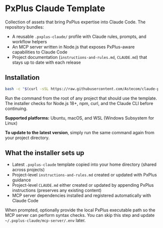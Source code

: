 PxPlus Claude Template
======================

Collection of assets that bring PxPlus expertise into Claude Code. The repository bundles:

- A reusable `.pxplus-claude/` profile with Claude rules, prompts, and workflow helpers
- An MCP server written in Node.js that exposes PxPlus-aware capabilities to Claude Code
- Project documentation (`instructions-and-rules.md`, `CLAUDE.md`) that stays up to date with each release

## Installation

```bash
bash -c "$(curl -sSL https://raw.githubusercontent.com/Astecom/claude-pxplus-template/master/install.sh)"
```

Run the command from the root of any project that should use the template. The installer checks for Node.js 18+, npm, curl, and the Claude CLI before continuing.

**Supported platforms:** Ubuntu, macOS, and WSL (Windows Subsystem for Linux)

**To update to the latest version**, simply run the same command again from your project directory.

## What the installer sets up

- Latest `.pxplus-claude` template copied into your home directory (shared across projects)
- Project-level `instructions-and-rules.md` created or updated with PxPlus guidance
- Project-level `CLAUDE.md` either created or updated by appending PxPlus instructions (preserves any existing content)
- MCP server dependencies installed and registered automatically with Claude Code

When prompted, optionally provide the local PxPlus executable path so the MCP server can perform syntax checks. You can skip this step and update `~/.pxplus-claude/mcp-server/.env` later.
